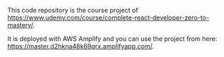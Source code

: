 
This code repository is the course project of https://www.udemy.com/course/complete-react-developer-zero-to-mastery/.

It is deployed with AWS Amplify and you can use the project from here: https://master.d2hkna48k69qrx.amplifyapp.com/.
